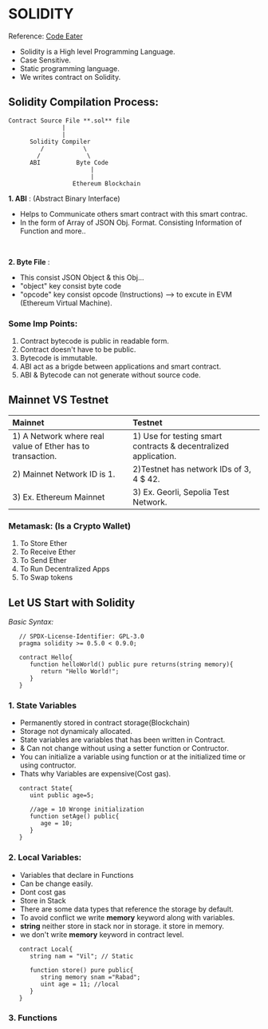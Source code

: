 # SOLIDITY 
Reference: [Code Eater](https://www.youtube.com/watch?v=NqGe942J4Y0)

* Solidity is a High level Programming Language.
* Case Sensitive.
* Static programming language.
* We writes contract on Solidity.


## Solidity Compilation Process:


```
Contract Source File **.sol** file
               |
               |
      Solidity Compiler
         /           \
        /             \
      ABI          Byte Code
                       |
                       |
                  Ethereum Blockchain
```

**1. ABI** : (Abstract Binary Interface)
* Helps to Communicate others smart contract with this smart contrac.
* In the form of Array of JSON Obj. Format. Consisting Information of Function and more..
<br /> 

**2. Byte File** : 
* This consist JSON Object & this Obj...
* "object" key  consist byte code
* "opcode" key consist opcode (Instructions) --> to excute in EVM (Ethereum Virtual Machine).


### Some Imp Points:
1. Contract bytecode is public in readable form.
2. Contract doesn't have to be public.
3. Bytecode is immutable.
4. ABI act as a brigde between applications and smart contract.
5. ABI & Bytecode can not generate without source code.

## Mainnet VS Testnet

| Mainnet | Testnet |
|:--------|:--------|
| 1) A Network where real value of Ether has to transaction.| 1) Use for testing smart contracts & decentralized application. |
| 2) Mainnet Network ID is 1. | 2)Testnet has network IDs of 3, 4 $ 42. |
| 3) Ex. Ethereum Mainnet | 3) Ex. Georli, Sepolia Test Network. |

### Metamask: (Is a Crypto Wallet)
1. To Store Ether 
2. To Receive Ether
3. To Send Ether
4. To Run Decentralized Apps
5. To Swap tokens


## Let US Start with Solidity
*Basic Syntax:*
```solidity
   // SPDX-License-Identifier: GPL-3.0
   pragma solidity >= 0.5.0 < 0.9.0;

   contract Hello{
      function helloWorld() public pure returns(string memory){
         return "Hello World!";
      }
   }
```

### 1. State Variables
* Permanently stored in contract storage(Blockchain)
* Storage not dynamicaly allocated.
* State variables are variables that has been written in Contract.
* & Can not change without using a setter function or Contructor.
* You can initialize a variable using function or at the initialized time or using contructor. 
* Thats why Variables are expensive(Cost gas).

```solidity
   contract State{
      uint public age=5;

      //age = 10 Wronge initialization
      function setAge() public{
         age = 10;
      }
   }
```

### 2. Local Variables:
* Variables that declare in Functions
* Can be change easily.
* Dont cost gas
* Store in Stack
* There are some data types that reference the storage by default.
* To avoid conflict we write **memory** keyword along with variables.
* **string** neither store in stack nor in storage. it store in memory.
* we don't write **memory** keyword in contract level.

```solidity
   contract Local{
      string nam = "Vil"; // Static

      function store() pure public{
         string memory snam ="Rabad";
         uint age = 11; //local
      }
   }
```

### 3. Functions

